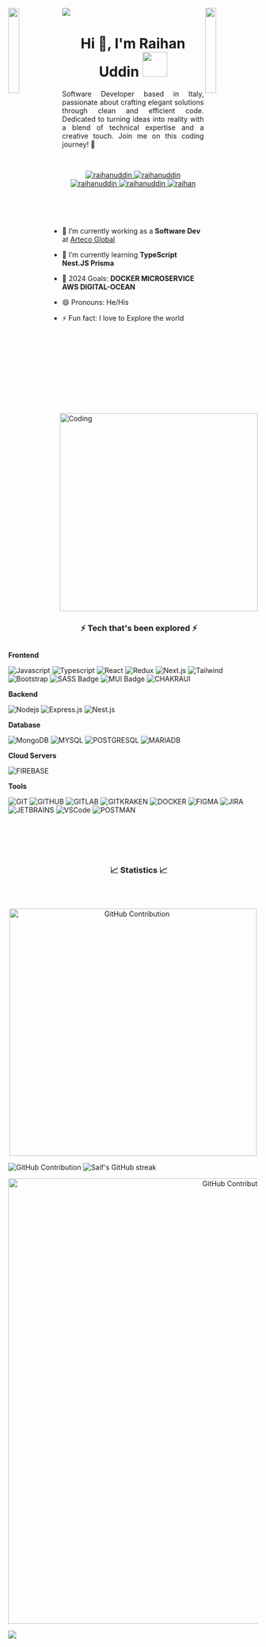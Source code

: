 
 
 <a target="_blank" href="https://www.linkedin.com/in/uddin-raihan/"><img src="https://github.com/raihanwebmaster/raihanwebmaster/blob/main/utils/raihanuddin.gif" height="auto"  style="border-radius:1%"></a>
 <img align="left" src="https://user-images.githubusercontent.com/65187002/144930161-2f783401-8d27-4fdf-a2f7-cc0ba32f1f1f.gif" width="21%" style="display:inline;"><img align="right" src="https://user-images.githubusercontent.com/65187002/144930161-2f783401-8d27-4fdf-a2f7-cc0ba32f1f1f.gif" width="21%" style="display:inline;">

<h1 align="center">Hi 👋, I'm Raihan Uddin <img src="https://media.giphy.com/media/WUlplcMpOCEmTGBtBW/giphy.gif" width="50" ></h1>

<p align="center" style="text-align: justify;">Software Developer based in Italy, passionate about crafting elegant solutions through clean and efficient code. Dedicated to turning ideas into reality with a blend of technical expertise and a creative touch. Join me on this coding journey! 🚀</p>




<br />
<p align="center">
 <a href="https://raihanuddin.netlify.app/" target="blank">
  <img src="https://img.shields.io/badge/Website-DC143C?style=for-the-badge&logo=googlechrome&logoColor=white" alt="raihanuddin" />
 </a>
 <a href="https://www.linkedin.com/in/uddin-raihan/" target="_blank">
  <img src="https://img.shields.io/badge/LinkedIn-0077B5?style=for-the-badge&logo=linkedin&logoColor=white" alt="raihanuddin"/>
 </a>
 <a href="https://medium.com/@uddinraihan" target="blank">
  <img src="https://img.shields.io/badge/Medium-black?style=for-the-badge&logo=medium&logoColor=white" alt="raihanuddin" />
 </a>
 <a href="https://www.instagram.com/raai_hann/" target="_blank">
  <img src="https://img.shields.io/badge/Instagram-fe4164?style=for-the-badge&logo=instagram&logoColor=white" alt="raihanuddin" />
 </a> 
 <a href="https://www.facebook.com/nayan.uddin.39/" target="_blank">
  <img src="https://img.shields.io/badge/Facebook-20BEFF?&style=for-the-badge&logo=facebook&logoColor=white" alt="raihan"  />
  </a> 
</p>
<br />

<img align="right" alt="Coding" width="400" src="https://i.ibb.co/ws7w9kM/Programming-amico.png">
<br><br>

- 🔭  I’m currently working as a **Software Dev** at [Arteco Global][Arteco]

- 🌱 I’m currently learning **TypeScript Nest.JS Prisma**

-  🥅 2024 Goals: **DOCKER MICROSERVICE AWS DIGITAL-OCEAN**
  
-  😄 Pronouns: He/His
  
- ⚡ Fun fact: I love to Explore the world



 <br><br> 

 <br><br> 

  <br><br> 

<div id="user-content-toc">
  <ul align="center">
    <summary><h3 style="display: inline-block"> ⚡ Tech that's been explored  ⚡ </h3></summary>
  </ul>
</div>



 **Frontend**



![Javascript](https://img.shields.io/badge/Javascript-F0DB4F?style=for-the-badge&labelColor=F0DB4F&logo=javascript&logoColor=white)
![Typescript](https://img.shields.io/badge/Typescript-007acc?style=for-the-badge&labelColor=007acc&logo=typescript&logoColor=white)
![React](https://img.shields.io/badge/react-02CCFE?style=for-the-badge&logo=react&logoColor=white)
![Redux](https://img.shields.io/badge/Redux-593D88?style=for-the-badge&logo=redux&logoColor=white)
![Next.js](https://img.shields.io/badge/next.js-000000?style=for-the-badge&logo=nextdotjs&logoColor=white)
![Tailwind](https://img.shields.io/badge/Tailwind_CSS-092749?style=for-the-badge&logo=tailwindcss&logoColor=white)
![Bootstrap](https://img.shields.io/badge/Bootstrap-563D7C?style=for-the-badge&logo=bootstrap&logoColor=white)
![SASS Badge](https://img.shields.io/badge/-Sass-CC6699?style=for-the-badge&logo=sass&logoColor=white)
![MUI Badge](https://img.shields.io/badge/-MUI-007FFF?style=for-the-badge&logo=mui&logoColor=white)
![CHAKRAUI](https://img.shields.io/badge/-chakra_ui-319795?style=for-the-badge&logo=chakraui&logoColor=white)

 **Backend**

![Nodejs](https://img.shields.io/badge/Nodejs-3C873A?style=for-the-badge&logo=node.js&logoColor=white)
![Express.js](https://img.shields.io/badge/Express.js-000000?style=for-the-badge&logo=express&logoColor=white)
![Nest.js](https://img.shields.io/badge/nestjs-E0234E?style=for-the-badge&logo=nestjs&logoColor=white)

 **Database**

![MongoDB](https://img.shields.io/badge/MongoDB-4EA94B?style=for-the-badge&logo=mongodb&logoColor=white)
![MYSQL](https://img.shields.io/badge/mysql-4479A1?style=for-the-badge&logo=mysql&logoColor=white)
![POSTGRESQL](https://img.shields.io/badge/postgresql-4169E1?style=for-the-badge&logo=postgresql&logoColor=white)
![MARIADB](https://img.shields.io/badge/mariadb-003545?style=for-the-badge&logo=mariadb&logoColor=white)



**Cloud Servers**
  
![FIREBASE](https://img.shields.io/badge/firebase-FFCA28?style=for-the-badge&logo=firebase&logoColor=white)


 **Tools**
  
![GIT](https://img.shields.io/badge/git-F05032?style=for-the-badge&logo=git&logoColor=white)
![GITHUB](https://img.shields.io/badge/github-181717?style=for-the-badge&logo=github&logoColor=white)
![GITLAB](https://img.shields.io/badge/gitlab-FC6D26?style=for-the-badge&logo=gitlab&logoColor=white)
![GITKRAKEN](https://img.shields.io/badge/gitkraken-179287?style=for-the-badge&logo=gitkraken&logoColor=white)
![DOCKER](https://img.shields.io/badge/docker-2496ED?style=for-the-badge&logo=docker&logoColor=white)
![FIGMA](https://img.shields.io/badge/figma-F24E1E?style=for-the-badge&logo=figma&logoColor=white)
![JIRA](https://img.shields.io/badge/jira-0052CC?style=for-the-badge&logo=jira&logoColor=white)
![JETBRAINS](https://img.shields.io/badge/jetbrains-000000?style=for-the-badge&logo=jetbrains&logoColor=white)
![VSCode](https://img.shields.io/badge/Visual_Studio-0078d7?style=for-the-badge&logo=visual%20studio&logoColor=white)
![POSTMAN](https://img.shields.io/badge/postman-FF6C37?style=for-the-badge&logo=postman&logoColor=white)


<br/>


<br />

<br />

<div id="user-content-toc">
  <ul align="center">
    <summary><h3 style="display: inline-block"> 📈 Statistics 📈 </h3></summary>
  </ul>
</div>

<br />


<p align="center">
 <img width="500px"  src="https://awesome-github-stats.azurewebsites.net/user-stats/raihanwebmaster?cardType=github&theme=dark&Icon=FFFFFF&preferLogin=false" alt="GitHub Contribution"/>
</p>

<p>
<img src="https://github-readme-stats.vercel.app/api/top-langs/?username=raihanwebmaster&layout=compact&bg_color=000000" alt="GitHub Contribution"/>
<img src="https://github-readme-streak-stats.herokuapp.com?user=raihanwebmaster&theme=dark&border_radius=5&exclude_days=Mon%2CTue%2CWed%2CThu%2CFri&fire=EB5454&ring=EB5454&currStreakLabel=EB5454&card_width=400" alt="Saif's GitHub streak"/>
</p>

 




<p align="center">
<img  width="900px" src="https://github-profile-summary-cards.vercel.app/api/cards/profile-details?username=raihanwebmaster&theme=dark&Icon=FFFFFF"  alt="GitHub Contribution"/>
</p>


<img align="center" src="https://github-readme-activity-graph.vercel.app/graph?username=raihanwebmaster&theme=high-contrast" />




[programming]: https://www.programming-hero.com/
[website]: https://raihanuddin.netlify.app/
[twitter]: https://twitter.com/_raihanuddin_
[linkedin]: https://www.linkedin.com/in/uddin-raihan/
[webdevplaylist]: https://raihanuddin.netlify.app/
[jsplaylist]: https://raihanuddin.netlify.app/
[cssplaylist]: https://raihanuddin.netlify.app/
[reactplaylist]: https://raihanuddin.netlify.app/
[instagram]: https://www.instagram.com/raai_hann/
[Facebook]: https://www.facebook.com/nayan.uddin.39/
[Medium]: https://uddinraihan.medium.com/
[Arteco]:https://www.arteco-global.com/en/video-security/



